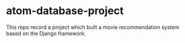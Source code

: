 # atom-database-project
This repo record a project which built a movie recommendation system based on the Django framework.
